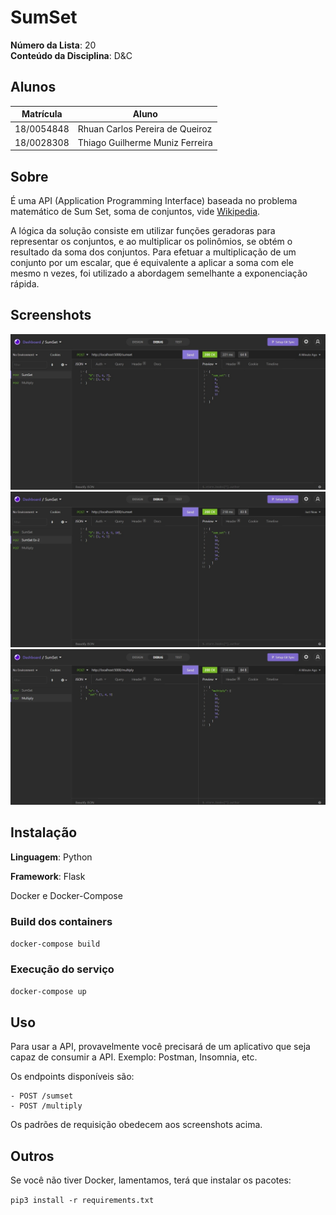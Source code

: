 # SumSet

**Número da Lista**: 20<br>
**Conteúdo da Disciplina**: D&C<br>

## Alunos

| Matrícula  | Aluno                           |
| ---------- | ------------------------------- |
| 18/0054848 | Rhuan Carlos Pereira de Queiroz |
| 18/0028308 | Thiago Guilherme Muniz Ferreira |

## Sobre

É uma API (Application Programming Interface) baseada no problema matemático de Sum Set, soma de conjuntos, vide [Wikipedia](https://en.wikipedia.org/wiki/Sumset).

A lógica da solução consiste em utilizar funções geradoras para representar os conjuntos,
e ao multiplicar os polinômios, se obtém o resultado da soma dos conjuntos. Para efetuar a multiplicação de um conjunto por um escalar, que é equivalente a aplicar a soma com ele mesmo n vezes, foi utilizado a abordagem semelhante a exponenciação rápida.

## Screenshots

![Sum Set](./assets/sum_set.jpg)
![Sum Set 2](./assets/sum_set_2.jpg)
![Multiply](./assets/multiply.jpg)

## Instalação

**Linguagem**: Python

**Framework**: Flask

Docker e Docker-Compose

### Build dos containers

`docker-compose build`

### Execução do serviço

`docker-compose up`

## Uso

Para usar a API, provavelmente você precisará de um aplicativo que seja capaz de consumir a API. Exemplo: Postman, Insomnia, etc.

Os endpoints disponíveis são:

    - POST /sumset
    - POST /multiply

Os padrões de requisição obedecem aos screenshots acima.

## Outros

Se você não tiver Docker, lamentamos, terá que instalar os pacotes:

`pip3 install -r requirements.txt`
